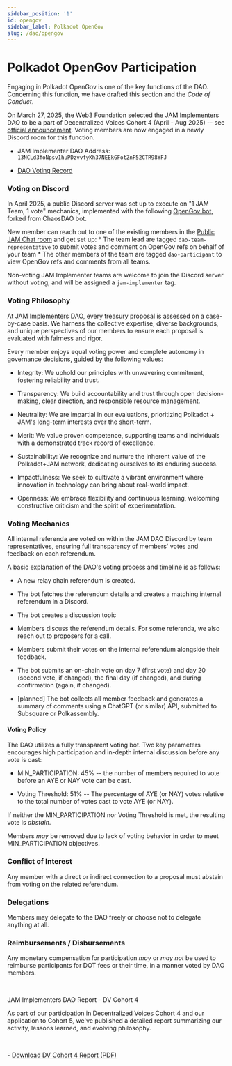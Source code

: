 ```yaml
---
sidebar_position: '1'
id: opengov
sidebar_label: Polkadot OpenGov
slug: /dao/opengov
---
```


Polkadot OpenGov Participation
==============================

Engaging in Polkadot OpenGov is one of the key functions of the DAO. Concerning
this function, we have drafted this section and the *Code of Conduct*.

On March 27, 2025, the Web3 Foundation selected the JAM Implementers DAO to be a
part of Decentralized Voices Cohort 4 (April - Aug 2025) -- see [official
announcement](https://medium.com/web3foundation/decentralized-voices-cohort-4-delegates-announced-a5a9c64927fd).
Voting members are now engaged in a newly Discord room for this function.

-   JAM Implementer DAO Address:
    `13NCLd3foNpsv1huPDzvvfyKh37NEEkGFotZnP52CTR98YFJ`

-   [DAO Voting
    Record](https://polkadot.subsquare.io/user/13NCLd3foNpsv1huPDzvvfyKh37NEEkGFotZnP52CTR98YFJ/votes)

### Voting on Discord

In April 2025, a public Discord server was set up to execute on "1 JAM Team, 1
vote" mechanics, implemented with the following [OpenGov
bot](https://github.com/JamBrains/opengov-bot), forked from ChaosDAO bot.

New member can reach out to one of the existing members in the [Public JAM Chat
room](https://matrix.to/#/#jam:polkadot.io) and get set up: \* The team lead are
tagged `dao-team-representative` to submit votes and comment on OpenGov refs on
behalf of your team \* The other members of the team are tagged
`dao-participant` to view OpenGov refs and comments from all teams.

Non-voting JAM Implementer teams are welcome to join the Discord server without
voting, and will be assigned a `jam-implementer` tag.

### Voting Philosophy

At JAM Implementers DAO, every treasury proposal is assessed on a case-by-case
basis. We harness the collective expertise, diverse backgrounds, and unique
perspectives of our members to ensure each proposal is evaluated with fairness
and rigor.

Every member enjoys equal voting power and complete autonomy in governance
decisions, guided by the following values:

-   Integrity: We uphold our principles with unwavering commitment, fostering
    reliability and trust.

-   Transparency: We build accountability and trust through open
    decision-making, clear direction, and responsible resource management.

-   Neutrality: We are impartial in our evaluations, prioritizing Polkadot +
    JAM's long-term interests over the short-term.

-   Merit: We value proven competence, supporting teams and individuals with a
    demonstrated track record of excellence.

-   Sustainability: We recognize and nurture the inherent value of the
    Polkadot+JAM network, dedicating ourselves to its enduring success.

-   Impactfulness: We seek to cultivate a vibrant environment where innovation
    in technology can bring about real-world impact.

-   Openness: We embrace flexibility and continuous learning, welcoming
    constructive criticism and the spirit of experimentation.

### Voting Mechanics

All internal referenda are voted on within the JAM DAO Discord by team
representatives, ensuring full transparency of members' votes and feedback on
each referendum.

A basic explanation of the DAO's voting process and timeline is as follows:

-   A new relay chain referendum is created.

-   The bot fetches the referendum details and creates a matching internal
    referendum in a Discord.

-   The bot creates a discussion topic

-   Members discuss the referendum details. For some referenda, we also reach
    out to proposers for a call.

-   Members submit their votes on the internal referendum alongside their
    feedback.

-   The bot submits an on-chain vote on day 7 (first vote) and day 20 (second
    vote, if changed), the final day (if changed), and during confirmation
    (again, if changed).

-   [planned] The bot collects all member feedback and generates a summary of
    comments using a ChatGPT (or similar) API, submitted to Subsquare or
    Polkassembly.

#### Voting Policy

The DAO utilizes a fully transparent voting bot. Two key parameters encourages
high participation and in-depth internal discussion before any vote is cast:

-   MIN_PARTICIPATION: 45% -- the number of members required to vote before an
    AYE or NAY vote can be cast.

-   Voting Threshold: 51% -- The percentage of AYE (or NAY) votes relative to
    the total number of votes cast to vote AYE (or NAY).

If neither the MIN_PARTICIPATION nor Voting Threshold is met, the resulting vote
is *abstain*.

Members *may* be removed due to lack of voting behavior in order to meet
MIN_PARTICIPATION objectives.

### Conflict of Interest

Any member with a direct or indirect connection to a proposal must abstain from
voting on the related referendum.

### Delegations

Members may delegate to the DAO freely or choose not to delegate anything at
all.

### Reimbursements / Disbursements

Any monetary compensation for participation *may* or *may not* be used to
reimburse participants for DOT fees or their time, in a manner voted by DAO
members.

 

JAM Implementers DAO Report – DV Cohort 4

As part of our participation in Decentralized Voices Cohort 4 and our
application to Cohort 5, we've published a detailed report summarizing our
activity, lessons learned, and evolving philosophy.

 

\- [Download DV Cohort 4 Report (PDF)
](https://raw.githubusercontent.com/SA-Moshood/jam-docs/add-dv4-report/docs/dao/report_dv_cohort_4.pdf)

 

